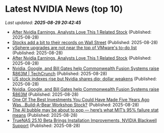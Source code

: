 # Latest NVIDIA News (top 10)
_Last updated: **2025-08-29 20:42:45**_

- [After Nvidia Earnings, Analysts Love This 1 Related Stock](https://biztoc.com/x/727f180f1dcbbfcf) (Published: 2025-08-28)
- [Stocks add a bit to their records on Wall Street](https://www.bostonherald.com/2025/08/28/wall-street-august-28/) (Published: 2025-08-28)
- [vSphere upgrades are not near the top of VMware's to-do list](https://www.theregister.com/2025/08/28/whats_next_vmware/) (Published: 2025-08-28)
- [After Nvidia Earnings, Analysts Love This 1 Related Stock](https://consent.yahoo.com/v2/collectConsent?sessionId=1_cc-session_e57d8bdc-fcfd-4305-bded-3107c2d03659) (Published: 2025-08-28)
- [Nvidia, Google, and Bill Gates help Commonwealth Fusion Systems raise $863M | TechCrunch](https://techcrunch.com/2025/08/28/nvidia-google-and-bill-gates-help-commonwealth-fusion-systems-raise-863m/) (Published: 2025-08-28)
- [US stock indexes rise but Nvidia shares dip; dollar weakens](https://biztoc.com/x/658e657dc15ed06b) (Published: 2025-08-28)
- [Nvidia, Google, and Bill Gates help Commonwealth Fusion Systems raise $863M](https://biztoc.com/x/7cdd194fef9c71b5) (Published: 2025-08-28)
- [One Of The Best Investments You Could Have Made Five Years Ago Was…Build-A-Bear Workshop Stock?](https://brobible.com/culture/article/build-a-bear-workshop-stock-pirice-explosion-since-2020/) (Published: 2025-08-28)
- [The AI bubble may be about to pop — here’s what MIT’s 95% failure stat means](https://www.windowscentral.com/artificial-intelligence/the-ai-bubble-may-be-about-to-pop-heres-what-mits-95-percent-failure-stat-means) (Published: 2025-08-28)
- [TrueNAS 25.10 Beta Brings Installation Improvements, NVIDIA Blackwell Support](https://www.phoronix.com/news/TrueNAS-25.10-Beta) (Published: 2025-08-28)
